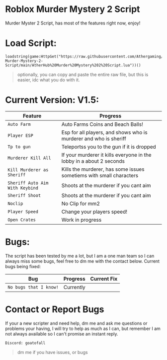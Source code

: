 # Roblox Murder Mystery 2 Script
Murder Myster 2 Script, has most of the features right now, enjoy!

# Load Script:
```
loadstring(game:HttpGet("https://raw.githubusercontent.com/Athergaming/Roblox-Murder-Mystery-2-Script/main/AtherHub%20Murder%20Mystery%202%20Script.lua"))()
```

> optionally, you can copy and paste the entire raw file, but this is easier, idc what you do with it.

# Current Version: V1.5:
| Feature | Progress |
| --- | --- |
| `Auto Farm` | Auto Farms Coins and Beach Balls! |
| `Player ESP` | Esp for all players, and shows who is murderer and who is sheriff |
| `Tp to gun` | Teleportss you to the gun if it is dropped |
| `Murderer Kill All` | If your murderer it kills everyone in the lobby in a about 2 seconds |
| `Kill Murderer as Sheriff` | Kills the murderer, has some issues sometiems with small characters |
| `Sheriff Auto Aim With Keybind` | Shoots at the murderer if you cant aim |
| `Sheriff Shoot` | Shoots at the murderer if you cant aim |
| `Noclip` | No Clip for mm2 |
| `Player Speed` | Change your players speed! |
| `Open Crates` | Work in progress |

# Bugs:
The script has been tested by me a lot, but I am a one man team so I can always miss some bugs, feel free to dm me with the contact below.
Current bugs being fixed:

| Bug | Progress | Current Fix |
| --- | --- | --- |
| `No bugs that I know!` | Currently |  |

# Contact or Report Bugs
If your a new scripter and need help, dm me and ask me questions or problems your having, I will try to help as much as I can, but remember I am not always available so I can't promise an instant reply.

``Discord: goatofall``
> dm me if you have issues, or bugs
